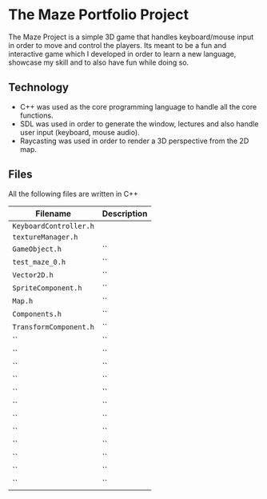 # The Maze Portfolio Project

The Maze Project is a simple 3D game that handles keyboard/mouse input in order to move and control the players. Its meant to be a fun and interactive game which I developed in order to learn a new language, showcase my skill and to also have fun while doing so.

## Technology
* C++ was used as the core programming language to handle all the core functions.
* SDL was used in order to generate the window, lectures and also handle user input (keyboard, mouse audio).
* Raycasting was used in order to render a 3D perspective from the 2D map.

## Files
All the following files are written in C++

| Filename | Description |
| -------- | ----------- |
| `KeyboardController.h` | `   `|
| `textureManager.h` |             |
| `GameObject.h` | `` |
| `test_maze_0.h` | `` |
| `Vector2D.h` | `` |
| `SpriteComponent.h` | `` |
| `Map.h` | `` |
| `Components.h` | `` |
| `TransformComponent.h` | `` |
| `` | `` |
| `` | `` |
| `` | `` |
| `` | `` |
| `` | `` |
| `` | `` |
| `` | `` |
| `` | `` |
| `` | `` |
| `` | `` |
| `` | `` |
| `` | `` |